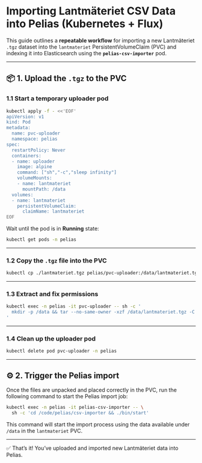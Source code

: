 # Importing Lantmäteriet CSV Data into Pelias (Kubernetes + Flux)

This guide outlines a **repeatable workflow** for importing a new Lantmäteriet `.tgz` dataset into the `lantmateriet` PersistentVolumeClaim (PVC) and indexing it into Elasticsearch using the **`pelias-csv-importer`** pod.

---

## 📦 1. Upload the `.tgz` to the PVC

### 1.1 Start a temporary uploader pod

```bash
kubectl apply -f - <<'EOF'
apiVersion: v1
kind: Pod
metadata:
  name: pvc-uploader
  namespace: pelias
spec:
  restartPolicy: Never
  containers:
  - name: uploader
    image: alpine
    command: ["sh","-c","sleep infinity"]
    volumeMounts:
    - name: lantmateriet
      mountPath: /data
  volumes:
  - name: lantmateriet
    persistentVolumeClaim:
      claimName: lantmateriet
EOF
```

Wait until the pod is in **Running** state:

```bash
kubectl get pods -n pelias
```

---

### 1.2 Copy the `.tgz` file into the PVC

```bash
kubectl cp ./lantmateriet.tgz pelias/pvc-uploader:/data/lantmateriet.tgz
```

---

### 1.3 Extract and fix permissions

```bash
kubectl exec -n pelias -it pvc-uploader -- sh -c '
  mkdir -p /data && tar --no-same-owner -xzf /data/lantmateriet.tgz -C /data && chmod 755 /data/lost+found || true
'
```

---

### 1.4 Clean up the uploader pod

```bash
kubectl delete pod pvc-uploader -n pelias
```

---

## ⚙️ 2. Trigger the Pelias import

Once the files are unpacked and placed correctly in the PVC, run the following command to start the Pelias import job:

```bash
kubectl exec -n pelias -it pelias-csv-importer -- \
  sh -c 'cd /code/pelias/csv-importer && ./bin/start'
```

This command will start the import process using the data available under `/data` in the `lantmateriet` PVC.

---

✅ That’s it! You’ve uploaded and imported new Lantmäteriet data into Pelias.
